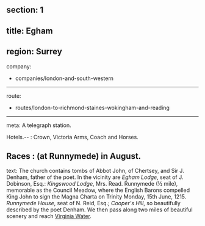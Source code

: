section: 1
----
title: Egham
----
region: Surrey
----
company:
- companies/london-and-south-western
----
route:
- routes/london-to-richmond-staines-wokingham-and-reading
----
meta: A telegraph station.

Hotels.--
: Crown, Victoria Arms, Coach and Horses.

Races
: (at Runnymede) in August.
----
text: The church contains tombs of Abbot John, of Chertsey, and Sir J. Denham, father of the poet. In the vicinity are *Egham Lodge*, seat of J. Dobinson, Esq.: *Kingswood Lodge*, Mrs. Read. Runnymede (½ mile), memorable as the Council Meadow, where the English Barons compelled King John to sign the Magna Charta on Trinity Monday, 15th June, 1215. *Runnymede House*, seat of N. Reid, Esq.; *Cooper's Hill*, so beautifully described by the poet Denham. We then pass along two miles of beautiful scenery and reach [Virginia Water](/stations/virginia-water).